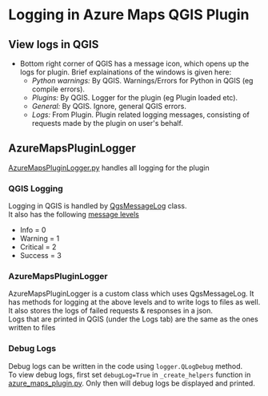 # Logging in Azure Maps QGIS Plugin

## View logs in QGIS
- Bottom right corner of QGIS has a message icon, which opens up the logs for plugin. Brief explainations of the windows is given here: 
    - *Python warnings:* By QGIS. Warnings/Errors for Python in QGIS (eg compile errors).
    - *Plugins:* By QGIS. Logger for the plugin (eg Plugin loaded etc).
    - *General:* By QGIS. Ignore, general QGIS errors.
    - *Logs:* From Plugin. Plugin related logging messages, consisting of requests made by the plugin on user's behalf. 

## AzureMapsPluginLogger
[AzureMapsPluginLogger.py](../src/helpers/AzureMapsPluginLogger.py) handles all logging for the plugin

### QGIS Logging
Logging in QGIS is handled by [QgsMessageLog](https://qgis.org/pyqgis/3.2/core/Message/QgsMessageLog.html) class. <br/>
It also has the following [message levels](https://docs.qgis.org/3.22/en/docs/pyqgis_developer_cookbook/communicating.html#id6)
- Info = 0
- Warning = 1
- Critical = 2
- Success = 3

### AzureMapsPluginLogger
AzureMapsPluginLogger is a custom class which uses QgsMessageLog. It has methods for logging at the above levels and to write logs to files as well. <br/>
It also stores the logs of failed requests & responses in a json. <br/>
Logs that are printed in QGIS (under the Logs tab) are the same as the ones written to files

### Debug Logs
Debug logs can be written in the code using `logger.QLogDebug` method. <br/>
To view debug logs, first set `debugLog=True` in `_create_helpers` function in [azure_maps_plugin.py](../../src/azure_maps_plugin.py). 
Only then will debug logs be displayed and printed.